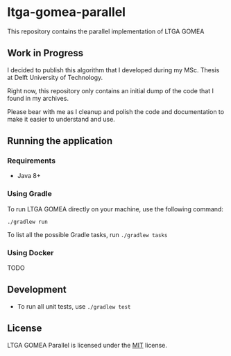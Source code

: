 # ltga-gomea-parallel
This repository contains the parallel implementation of LTGA GOMEA

## Work in Progress

I decided to publish this algorithm that I developed during my MSc. Thesis at Delft University of Technology.

Right now, this repository only contains an initial dump of the code that I found in my archives. 

Please bear with me as I cleanup and polish the code and documentation to make it easier to understand and use.

## Running the application

### Requirements

* Java 8+

### Using Gradle
To run LTGA GOMEA directly on your machine, use the following command:

```shell
./gradlew run
```

To list all the possible Gradle tasks, run `./gradlew tasks`

### Using Docker

TODO

## Development

* To run all unit tests, use `./gradlew test`

## License

LTGA GOMEA Parallel is licensed under the [MIT](LICENSE) license.
